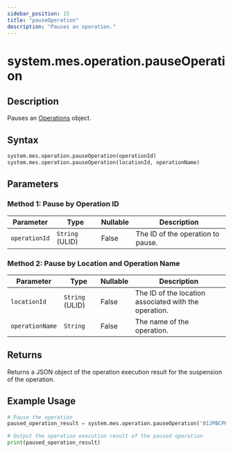 ```yaml
---
sidebar_position: 15
title: "pauseOperation"
description: "Pauses an operation."
---
```


# system.mes.operation.pauseOperation

## Description

Pauses an [Operations](../../data-model/operation-model/operation) object.

## Syntax

```python
system.mes.operation.pauseOperation(operationId)
system.mes.operation.pauseOperation(locationId, operationName)
```

## Parameters

### Method 1: Pause by Operation ID

| Parameter     | Type            | Nullable | Description                       |
|---------------|-----------------|----------|-----------------------------------|
| `operationId` | `String` (ULID) | False    | The ID of the operation to pause. |

### Method 2: Pause by Location and Operation Name

| Parameter       | Type            | Nullable | Description                                           |
|-----------------|-----------------|----------|-------------------------------------------------------|
| `locationId`    | `String` (ULID) | False    | The ID of the location associated with the operation. |
| `operationName` | `String`        | False    | The name of the operation.                            |

## Returns

Returns a JSON object of the operation execution result for the suspension of the operation.

## Example Usage

```python
# Pause the operation
paused_operation_result = system.mes.operation.pauseOperation('01JPBCPKSR-972W3V0Y-H00NNSKQ')

# Output the operation execution result of the paused operation
print(paused_operation_result)
```
